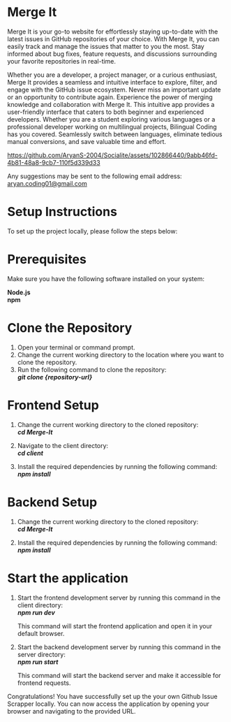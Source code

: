 # Merge It

Merge It is your go-to website for effortlessly staying up-to-date with the latest issues in GitHub repositories of your choice. With Merge It, you can easily track and manage the issues that matter to you the most. Stay informed about bug fixes, feature requests, and discussions surrounding your favorite repositories in real-time.

Whether you are a developer, a project manager, or a curious enthusiast, Merge It provides a seamless and intuitive interface to explore, filter, and engage with the GitHub issue ecosystem. Never miss an important update or an opportunity to contribute again. Experience the power of merging knowledge and collaboration with Merge It.
This intuitive app provides a user-friendly interface that caters to both beginner and experienced developers. Whether you are a student exploring various languages or a professional developer working on multilingual projects, Bilingual Coding has you covered. Seamlessly switch between languages, eliminate tedious manual conversions, and save valuable time and effort.


https://github.com/AryanS-2004/Socialite/assets/102866440/9abb46fd-4b81-48a8-9cb7-110f5d339d33



Any suggestions may be sent to the following email address: aryan.coding01@gmail.com


# Setup Instructions

To set up the project locally, please follow the steps below:

# Prerequisites
Make sure you have the following software installed on your system:

**Node.js**   
**npm**

# Clone the Repository
1. Open your terminal or command prompt.
2. Change the current working directory to the location where you want to clone the repository.
3. Run the following command to clone the repository:  
   ***git clone {repository-url}***



# Frontend Setup
1. Change the current working directory to the cloned repository:  
   ***cd Merge-It***

2. Navigate to the client directory:  
   ***cd client***

3. Install the required dependencies by running the following command:  
   ***npm install***

# Backend Setup
1. Change the current working directory to the cloned repository:  
   ***cd Merge-It***


2. Install the required dependencies by running the following command:  
   ***npm install***


# Start the application
1. Start the frontend development server by running this command in the client directory:  
   ***npm run dev***

   This command will start the frontend application and open it in your default browser.

2. Start the backend development server  by running this command in the server directory:  
   ***npm run start***

   This command will start the backend server and make it accessible for frontend requests.

Congratulations! You have successfully set up the your own Github Issue Scrapper locally. You can now access the application by opening your browser and navigating to the provided URL.
